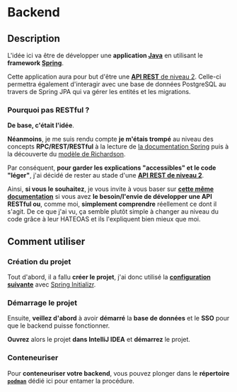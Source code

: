 # Backend

## Description

L'idée ici va être de développer une **application [Java](https://fr.wikipedia.org/wiki/Java_(langage))** en utilisant le **framework [Spring](https://fr.wikipedia.org/wiki/Spring_(framework))**.

Cette application aura pour but d'être une [**API REST** de niveau 2](https://fr.wikipedia.org/wiki/Mod%C3%A8le_de_maturit%C3%A9_de_Richardson#Niveau_2_:_verbes_HTTP).
Celle-ci permettra également d'interagir avec une base de données PostgreSQL au travers de Spring JPA qui va gérer les entités et les migrations.

### Pourquoi pas RESTful ?

**De base, c'était l'idée**.

**Néanmoins**, je me suis rendu compte **je m'étais trompé** au niveau des concepts **RPC/REST/RESTful** à la lecture de [la documentation Spring](https://spring.io/guides/tutorials/rest) puis à la découverte du [modèle de Richardson](https://fr.wikipedia.org/wiki/Mod%C3%A8le_de_maturit%C3%A9_de_Richardson).

Par conséquent, **pour garder les explications "accessibles" et le code "léger"**, j'ai décidé de rester au stade d'une **[API REST de niveau 2](https://fr.wikipedia.org/wiki/Mod%C3%A8le_de_maturit%C3%A9_de_Richardson#Niveau_2_:_verbes_HTTP)**.

Ainsi, **si vous le souhaitez**, je vous invite à vous baser sur **[cette même documentation](https://spring.io/guides/tutorials/rest)** si vous avez **le besoin/l'envie de développer une API RESTful ou**, comme moi, **simplement comprendre** réellement ce dont il s'agit. De ce que j'ai vu, ça semble plutôt simple à changer au niveau du code grâce à leur HATEOAS et ils l'expliquent bien mieux que moi.

## Comment utiliser

### Création du projet

Tout d'abord, il a fallu **créer le projet**, j'ai donc utilisé la **[configuration suivante](https://start.spring.io/#!type=maven-project&language=java&platformVersion=3.5.7&packaging=jar&jvmVersion=21&groupId=com.yourdomain&artifactId=backend&name=backend&description=Backend%20of%20the%20stack.&packageName=com.yourdomain.backend&dependencies=web,devtools,validation,data-jpa,configuration-processor,oauth2-resource-server,postgresql,security)** avec [Spring Initializr](https://start.spring.io).

### Démarrage le projet

Ensuite, **veillez d'abord** à avoir **démarré** la **base de données** et le **SSO** pour que le backend puisse fonctionner.

**Ouvrez** alors le projet **dans IntelliJ IDEA** et **démarrez** le projet.

### Conteneuriser

Pour **conteneuriser votre backend**, vous pouvez plonger dans le **répertoire [`podman`](./podman/)** dédié ici pour entamer la procédure.
